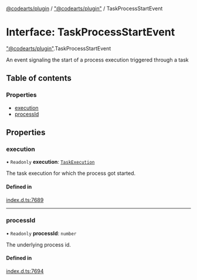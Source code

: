 [@codearts/plugin](../README.md) / ["@codearts/plugin"](../modules/_codearts_plugin_.md) / TaskProcessStartEvent

# Interface: TaskProcessStartEvent

["@codearts/plugin"](../modules/_codearts_plugin_.md).TaskProcessStartEvent

An event signaling the start of a process execution
triggered through a task

## Table of contents

### Properties

- [execution](codearts_plugin_.TaskProcessStartEvent.md#execution)
- [processId](codearts_plugin_.TaskProcessStartEvent.md#processid)

## Properties

### execution

• `Readonly` **execution**: [`TaskExecution`](codearts_plugin_.TaskExecution.md)

The task execution for which the process got started.

#### Defined in

[index.d.ts:7689](https://github.com/huaweicloud/cloudide-plugin-api/blob/4d28848/index.d.ts#L7689)

___

### processId

• `Readonly` **processId**: `number`

The underlying process id.

#### Defined in

[index.d.ts:7694](https://github.com/huaweicloud/cloudide-plugin-api/blob/4d28848/index.d.ts#L7694)
